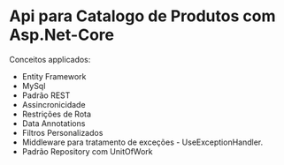 # Api para Catalogo de Produtos com Asp.Net-Core
Conceitos applicados:

- Entity Framework
- MySql
- Padrão REST
- Assincronicidade
- Restrições de Rota
- Data Annotations
- Filtros Personalizados
- Middleware para tratamento de exceções - UseExceptionHandler.
- Padrão Repository com UnitOfWork
